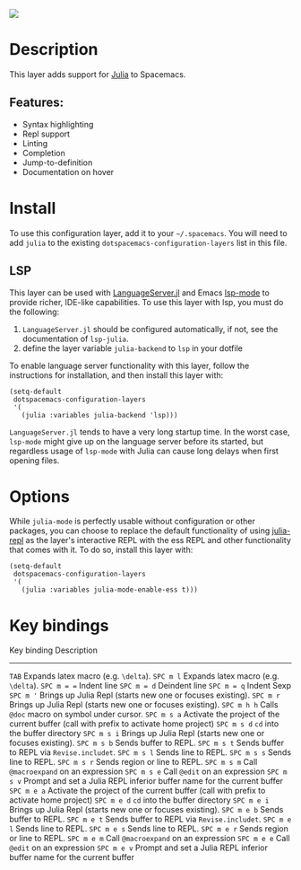 ![](img/julia.png)

Description
===========

This layer adds support for [Julia](https://julialang.org) to Spacemacs.

Features:
---------

-   Syntax highlighting
-   Repl support
-   Linting
-   Completion
-   Jump-to-definition
-   Documentation on hover

Install
=======

To use this configuration layer, add it to your `~/.spacemacs`. You will
need to add `julia` to the existing `dotspacemacs-configuration-layers`
list in this file.

LSP
---

This layer can be used with
[LanguageServer.jl](https://github.com/JuliaEditorSupport/LanguageServer.jl)
and Emacs [lsp-mode](https://github.com/emacs-lsp/lsp-mode) to provide
richer, IDE-like capabilities. To use this layer with lsp, you must do
the following:

1.  `LanguageServer.jl` should be configured automatically, if not, see
    the documentation of `lsp-julia`.
2.  define the layer variable `julia-backend` to `lsp` in your dotfile

To enable language server functionality with this layer, follow the
instructions for installation, and then install this layer with:

``` {.commonlisp org-language="emacs-lisp"}
(setq-default
 dotspacemacs-configuration-layers
 '(
   (julia :variables julia-backend 'lsp)))
```

`LanguageServer.jl` tends to have a very long startup time. In the worst
case, `lsp-mode` might give up on the language server before its
started, but regardless usage of `lsp-mode` with Julia can cause long
delays when first opening files.

Options
=======

While `julia-mode` is perfectly usable without configuration or other
packages, you can choose to replace the default functionality of using
[julia-repl](https://github.com/tpapp/julia-repl/) as the layer\'s
interactive REPL with the ess REPL and other functionality that comes
with it. To do so, install this layer with:

``` {.commonlisp org-language="emacs-lisp"}
(setq-default
 dotspacemacs-configuration-layers
 '(
   (julia :variables julia-mode-enable-ess t)))
```

Key bindings
============

  Key binding   Description
  ------------- ----------------------------------------------------------------------------------------
  `TAB`         Expands latex macro (e.g. `\delta`).
  `SPC m l`     Expands latex macro (e.g. `\delta`).
  `SPC m = =`   Indent line
  `SPC m = d`   Deindent line
  `SPC m = q`   Indent Sexp
  `SPC m '`     Brings up Julia Repl (starts new one or focuses existing).
  `SPC m r`     Brings up Julia Repl (starts new one or focuses existing).
  `SPC m h h`   Calls `@doc` macro on symbol under cursor.
  `SPC m s a`   Activate the project of the current buffer (call with prefix to activate home project)
  `SPC m s d`   `cd` into the buffer directory
  `SPC m s i`   Brings up Julia Repl (starts new one or focuses existing).
  `SPC m s b`   Sends buffer to REPL.
  `SPC m s t`   Sends buffer to REPL via `Revise.includet`.
  `SPC m s l`   Sends line to REPL.
  `SPC m s s`   Sends line to REPL.
  `SPC m s r`   Sends region or line to REPL.
  `SPC m s m`   Call `@macroexpand` on an expression
  `SPC m s e`   Call `@edit` on an expression
  `SPC m s v`   Prompt and set a Julia REPL inferior buffer name for the current buffer
  `SPC m e a`   Activate the project of the current buffer (call with prefix to activate home project)
  `SPC m e d`   `cd` into the buffer directory
  `SPC m e i`   Brings up Julia Repl (starts new one or focuses existing).
  `SPC m e b`   Sends buffer to REPL.
  `SPC m e t`   Sends buffer to REPL via `Revise.includet`.
  `SPC m e l`   Sends line to REPL.
  `SPC m e s`   Sends line to REPL.
  `SPC m e r`   Sends region or line to REPL.
  `SPC m e m`   Call `@macroexpand` on an expression
  `SPC m e e`   Call `@edit` on an expression
  `SPC m e v`   Prompt and set a Julia REPL inferior buffer name for the current buffer
